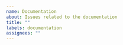 ```yaml
---
name: Documentation
about: Issues related to the documentation
title: ""
labels: documentation
assignees: ""
---
```

